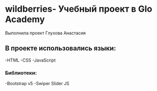 # wildberries- Учебный проект в Glo Academy
Выполнила проект Глухова Анастасия
## В проекте использовались языки:
-HTML
-CSS
-JavaScript
### Библиотеки:
-Bootstrap v5
-Swiper Slider JS


